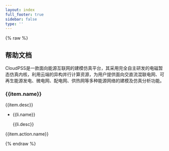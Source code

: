 ```yaml
---
layout: index
full_footer: true
sidebar: false
type: ''
---
```


{% raw %}

<link href="index/app.css" rel="stylesheet">
<div id="vueindex">
    <div class="parallax"></div>
    <section class="intro">
        <h1 id="title">帮助文档</h1>
        <p>
            CloudPSS是一款面向能源互联网的建模仿真平台，其采用完全自主研发的电磁暂态仿真内核，利用云端的异构并行计算资源，为用户提供面向交直流混联电网、可再生能源发电、微电网、配电网、供热网等多种能源网络的建模及仿真分析功能。
        </p>
    </section>
    <section class="links">
        <div class="container center">
            <div class="card-panel" v-for="item in links">
                <span role=img :style="{'background-image': `url(${encodeURI(item.img)})`}"></span>
                <div>
                    <h3>{{item.name}}</h3>
                    <p class="desc">{{item.desc}}</p>
                    <ul>
                        <li v-for="li in item.more" :title="li.name">
                            <a :target="li.openNew ? '_blank' : '_self'" rel="noopener" :href="li.link">{{li.name}}</a>
                            <p>{{li.desc}}</p>
                        </li>
                    </ul>
                </div>
                <a :target="item.action.openNew ? '_blank' : '_self'" :title="item.action.desc" rel="noopener" :href="item.action.link"
                    class="button">{{item.action.name}}</a>
            </div>
        </div>
    </section>
</div>
<script src="index/app.js"></script>

{% endraw %}